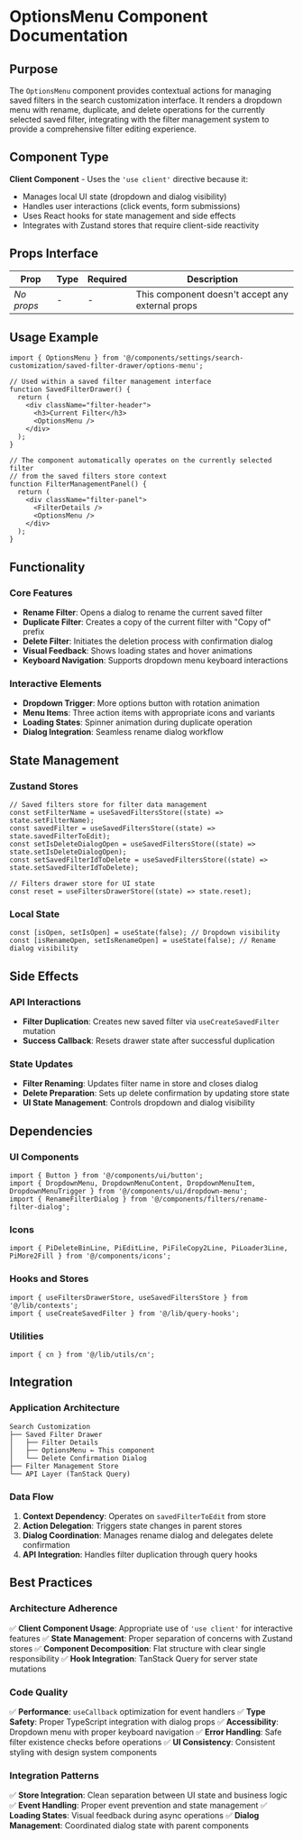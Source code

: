 # OptionsMenu Component Documentation

## Purpose

The `OptionsMenu` component provides contextual actions for managing saved filters in the search customization interface. It renders a dropdown menu with rename, duplicate, and delete operations for the currently selected saved filter, integrating with the filter management system to provide a comprehensive filter editing experience.

## Component Type

**Client Component** - Uses the `'use client'` directive because it:
- Manages local UI state (dropdown and dialog visibility)
- Handles user interactions (click events, form submissions)
- Uses React hooks for state management and side effects
- Integrates with Zustand stores that require client-side reactivity

## Props Interface

| Prop | Type | Required | Description |
|------|------|----------|-------------|
| *No props* | - | - | This component doesn't accept any external props |

## Usage Example

```tsx
import { OptionsMenu } from '@/components/settings/search-customization/saved-filter-drawer/options-menu';

// Used within a saved filter management interface
function SavedFilterDrawer() {
  return (
    <div className="filter-header">
      <h3>Current Filter</h3>
      <OptionsMenu />
    </div>
  );
}

// The component automatically operates on the currently selected filter
// from the saved filters store context
function FilterManagementPanel() {
  return (
    <div className="filter-panel">
      <FilterDetails />
      <OptionsMenu />
    </div>
  );
}
```

## Functionality

### Core Features

- **Rename Filter**: Opens a dialog to rename the current saved filter
- **Duplicate Filter**: Creates a copy of the current filter with "Copy of" prefix
- **Delete Filter**: Initiates the deletion process with confirmation dialog
- **Visual Feedback**: Shows loading states and hover animations
- **Keyboard Navigation**: Supports dropdown menu keyboard interactions

### Interactive Elements

- **Dropdown Trigger**: More options button with rotation animation
- **Menu Items**: Three action items with appropriate icons and variants
- **Loading States**: Spinner animation during duplicate operation
- **Dialog Integration**: Seamless rename dialog workflow

## State Management

### Zustand Stores

```tsx
// Saved filters store for filter data management
const setFilterName = useSavedFiltersStore((state) => state.setFilterName);
const savedFilter = useSavedFiltersStore((state) => state.savedFilterToEdit);
const setIsDeleteDialogOpen = useSavedFiltersStore((state) => state.setIsDeleteDialogOpen);
const setSavedFilterIdToDelete = useSavedFiltersStore((state) => state.setSavedFilterIdToDelete);

// Filters drawer store for UI state
const reset = useFiltersDrawerStore((state) => state.reset);
```

### Local State

```tsx
const [isOpen, setIsOpen] = useState(false); // Dropdown visibility
const [isRenameOpen, setIsRenameOpen] = useState(false); // Rename dialog visibility
```

## Side Effects

### API Interactions

- **Filter Duplication**: Creates new saved filter via `useCreateSavedFilter` mutation
- **Success Callback**: Resets drawer state after successful duplication

### State Updates

- **Filter Renaming**: Updates filter name in store and closes dialog
- **Delete Preparation**: Sets up delete confirmation by updating store state
- **UI State Management**: Controls dropdown and dialog visibility

## Dependencies

### UI Components
```tsx
import { Button } from '@/components/ui/button';
import { DropdownMenu, DropdownMenuContent, DropdownMenuItem, DropdownMenuTrigger } from '@/components/ui/dropdown-menu';
import { RenameFilterDialog } from '@/components/filters/rename-filter-dialog';
```

### Icons
```tsx
import { PiDeleteBinLine, PiEditLine, PiFileCopy2Line, PiLoader3Line, PiMore2Fill } from '@/components/icons';
```

### Hooks and Stores
```tsx
import { useFiltersDrawerStore, useSavedFiltersStore } from '@/lib/contexts';
import { useCreateSavedFilter } from '@/lib/query-hooks';
```

### Utilities
```tsx
import { cn } from '@/lib/utils/cn';
```

## Integration

### Application Architecture

```
Search Customization
├── Saved Filter Drawer
│   ├── Filter Details
│   ├── OptionsMenu ← This component
│   └── Delete Confirmation Dialog
├── Filter Management Store
└── API Layer (TanStack Query)
```

### Data Flow

1. **Context Dependency**: Operates on `savedFilterToEdit` from store
2. **Action Delegation**: Triggers state changes in parent stores
3. **Dialog Coordination**: Manages rename dialog and delegates delete confirmation
4. **API Integration**: Handles filter duplication through query hooks

## Best Practices

### Architecture Adherence

✅ **Client Component Usage**: Appropriate use of `'use client'` for interactive features
✅ **State Management**: Proper separation of concerns with Zustand stores
✅ **Component Decomposition**: Flat structure with clear single responsibility
✅ **Hook Integration**: TanStack Query for server state mutations

### Code Quality

✅ **Performance**: `useCallback` optimization for event handlers
✅ **Type Safety**: Proper TypeScript integration with dialog props
✅ **Accessibility**: Dropdown menu with proper keyboard navigation
✅ **Error Handling**: Safe filter existence checks before operations
✅ **UI Consistency**: Consistent styling with design system components

### Integration Patterns

✅ **Store Integration**: Clean separation between UI state and business logic
✅ **Event Handling**: Proper event prevention and state management
✅ **Loading States**: Visual feedback during async operations
✅ **Dialog Management**: Coordinated dialog state with parent components